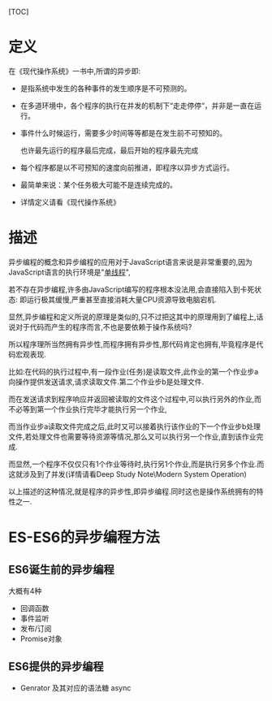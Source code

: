 [TOC]

# 定义

在《现代操作系统》一书中,所谓的异步即:

- 是指系统中发生的各种事件的发生顺序是不可预测的。

- 在多道环境中，各个程序的执行在并发的机制下“走走停停“，并非是一直在运行。

- 事件什么时候运行，需要多少时间等等都是在发生前不可预知的。
  
  也许最先运行的程序最后完成，最后开始的程序最先完成

- 每个程序都是以不可预知的速度向前推进，即程序以异步方式运行。

- 最简单来说：某个任务极大可能不是连续完成的。

- 详情定义请看《现代操作系统》

# 描述

异步编程的概念和异步编程的应用对于JavaScript语言来说是非常重要的,因为JavaScript语言的执行环境是"[单线程](https://baike.so.com/doc/2408393-2546269.html)",

若不存在异步编程,许多由JavaScript编写的程序根本没法用,会直接陷入到卡死状态: 即运行极其缓慢,严重甚至直接消耗大量CPU资源导致电脑宕机.

显然,异步编程和定义所说的原理是类似的,只不过把这其中的原理用到了编程上,话说对于代码而产生的程序而言,不也是要依赖于操作系统吗?

所以程序理所当然拥有异步性,而程序拥有异步性,那代码肯定也拥有,毕竟程序是代码宏观表现.

比如:在代码的执行过程中,有一段作业(任务)是读取文件,此作业的第一个作业步a向操作提供发送请求,请求读取文件.第二个作业步b是处理文件.

而在发送请求到程序响应并返回被读取的文件这个过程中,可以执行另外的作业,而不必等到第一个作业执行完毕才能执行另一个作业,

而当作业步a读取文件完成之后,此时又可以接着执行该作业的下一个作业步b处理文件,若处理文件也需要等待资源等情况,那么又可以执行另一个作业,直到该作业完成.

而显然,一个程序不仅仅只有1个作业等待时,执行另1个作业,而是执行另多个作业.而这就涉及到了并发(详情请看Deep Study Note\Modern System Operation)

以上描述的这种情况,就是程序的异步性,即异步编程.同时这也是操作系统拥有的特性之一.

# ES-ES6的异步编程方法

## ES6诞生前的异步编程

大概有4种

- 回调函数
- 事件监听
- 发布/订阅
- Promise对象

## ES6提供的异步编程

- Genrator 及其对应的语法糖 async